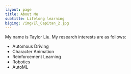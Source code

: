 ```yaml
---
layout: page
title: About Me
subtitle: Lifelong learning
bigimg: /img/El_Capitan_2.jpg
---
```


My name is Taylor Liu. My research interests are as follows:

- Automous Driving
- Character Animation
- Reinforcement Learning
- Robotics
- AutoML
